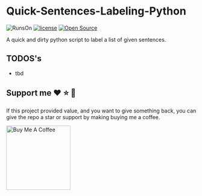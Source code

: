 # Quick-Sentences-Labeling-Python

![RunsOn](https://img.shields.io/badge/Used%20technologies-Python%20-green) [![license](https://img.shields.io/github/license/MartinWie/Quick-Sentences-Labeling-Python)](https://github.com/MartinWie/Quick-Sentences-Labeling-Python/blob/main/LICENSE) [![Open Source](https://badges.frapsoft.com/os/v1/open-source.svg?v=103)](https://opensource.org/)

A quick and dirty python script to label a list of given sentences.


## TODOS's
- tbd

## Support me :heart: :star: :money_with_wings:
If this project provided value, and you want to give something back, you can give the repo a star or support by making buying me a coffee.

<a href="https://buymeacoffee.com/MartinWie" target="_blank"><img src="https://cdn.buymeacoffee.com/buttons/v2/default-blue.png" alt="Buy Me A Coffee" width="170"></a>
